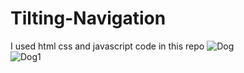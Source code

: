 # Tilting-Navigation
I used html css and javascript code in this repo
![Dog](https://github.com/Roshansinghyadav/Tilting-Navigation/assets/114619262/62420b98-7aa5-46f1-bc79-704b5a667889)
<br>
![Dog1](https://github.com/Roshansinghyadav/Tilting-Navigation/assets/114619262/4405c207-3953-46c4-88db-4c7ebb693a00)

